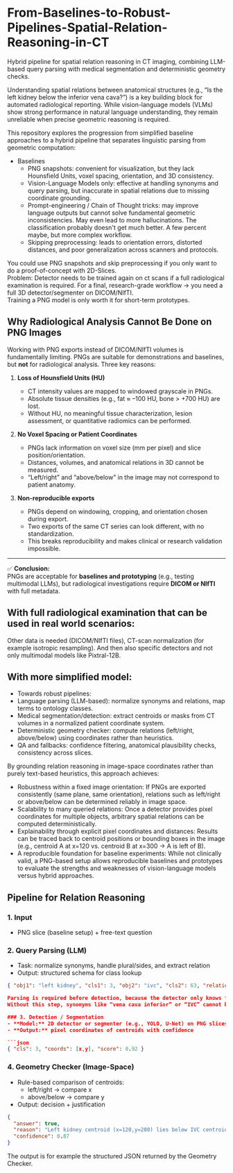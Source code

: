 # From-Baselines-to-Robust-Pipelines-Spatial-Relation-Reasoning-in-CT
Hybrid pipeline for spatial relation reasoning in CT imaging, combining LLM-based query parsing with medical segmentation and deterministic geometry checks.  

Understanding spatial relations between anatomical structures (e.g., “Is the left kidney below the inferior vena cava?”) is a key building block for automated radiological reporting. While vision-language models (VLMs) show strong performance in natural language understanding, they remain unreliable when precise geometric reasoning is required.  

This repository explores the progression from simplified baseline approaches to a hybrid pipeline that separates linguistic parsing from geometric computation:  

- Baselines  
  - PNG snapshots: convenient for visualization, but they lack Hounsfield Units, voxel spacing, orientation, and 3D consistency.
  - Vision-Language Models only: effective at handling synonyms and query parsing, but inaccurate in spatial relations due to missing coordinate grounding.
  - Prompt-engineering / Chain of Thought tricks: may improve language outputs but cannot solve fundamental geometric inconsistencies. May even lead to more hallucinations. The classification probably doesn't get much better. A few percent maybe, but more complex            workflow.
  - Skipping preprocessing: leads to orientation errors, distorted distances, and poor generalization across scanners and protocols.
 
You could use PNG snapshots and skip preprocessing if you only want to do a proof-of-concept with 2D-Slices.  
Problem: Detector needs to be trained again on ct scans if a full radiological examination is required. For a final, research-grade workflow → you need a full 3D detector/segmenter on DICOM/NIfTI.  
Training a PNG model is only worth it for short-term prototypes.  

## Why Radiological Analysis Cannot Be Done on PNG Images

Working with PNG exports instead of DICOM/NIfTI volumes is fundamentally limiting. PNGs are suitable for demonstrations and baselines, but **not** for radiological analysis. Three key reasons:

1. **Loss of Hounsfield Units (HU)**  
   - CT intensity values are mapped to windowed grayscale in PNGs.  
   - Absolute tissue densities (e.g., fat ≈ –100 HU, bone > +700 HU) are lost.  
   - Without HU, no meaningful tissue characterization, lesion assessment, or quantitative radiomics can be performed.  

2. **No Voxel Spacing or Patient Coordinates**  
   - PNGs lack information on voxel size (mm per pixel) and slice position/orientation.  
   - Distances, volumes, and anatomical relations in 3D cannot be measured.  
   - “Left/right” and “above/below” in the image may not correspond to patient anatomy.  

3. **Non-reproducible exports**  
   - PNGs depend on windowing, cropping, and orientation chosen during export.  
   - Two exports of the same CT series can look different, with no standardization.  
   - This breaks reproducibility and makes clinical or research validation impossible.  

---

✅ **Conclusion:**  
PNGs are acceptable for **baselines and prototyping** (e.g., testing multimodal LLMs), but radiological investigations require **DICOM or NIfTI** with full metadata.


## With full radiological examination that can be used in real world scenarios:  
Other data is needed (DICOM/NIfTI files), CT-scan normalization (for example isotropic resampling). And then also specific detectors and not only multimodal models like Pixtral-12B.


## With more simplified model:  
-  Towards robust pipelines:  
  - Language parsing (LLM-based): normalize synonyms and relations, map terms to ontology classes.
  - Medical segmentation/detection: extract centroids or masks from CT volumes in a normalized patient coordinate system.
  - Deterministic geometry checker: compute relations (left/right, above/below) using coordinates rather than heuristics.
  - QA and fallbacks: confidence filtering, anatomical plausibility checks, consistency across slices.

By grounding relation reasoning in image-space coordinates rather than purely text-based heuristics, this approach achieves:  
- Robustness within a fixed image orientation: If PNGs are exported consistently (same plane, same orientation), relations such as left/right or above/below can be determined reliably in image space.  
- Scalability to many queried relations: Once a detector provides pixel coordinates for multiple objects, arbitrary spatial relations can be computed deterministically.  
- Explainability through explicit pixel coordinates and distances: Results can be traced back to centroid positions or bounding boxes in the image (e.g., centroid A at x=120 vs. centroid B at x=300 → A is left of B).  
- A reproducible foundation for baseline experiments: While not clinically valid, a PNG-based setup allows reproducible baselines and prototypes to evaluate the strengths and weaknesses of vision-language models versus hybrid approaches.


## Pipeline for Relation Reasoning

### 1. Input
- PNG slice (baseline setup) + free-text question

### 2. Query Parsing (LLM)
- Task: normalize synonyms, handle plural/sides, and extract relation
- Output: structured schema for class lookup
```json
{ "obj1": "left kidney", "cls1": 3, "obj2": "ivc", "cls2": 63, "relation": "below" }

Parsing is required before detection, because the detector only knows fixed class IDs.
Without this step, synonyms like “vena cava inferior” or “IVC” cannot be mapped consistently.  

### 3. Detection / Segmentation
- **Model:** 2D detector or segmenter (e.g., YOLO, U-Net) on PNG slices  
- **Output:** pixel coordinates of centroids with confidence

```json
{ "cls": 3, "coords": [x,y], "score": 0.92 }
```


### 4. Geometry Checker (Image-Space)
- Rule-based comparison of centroids:
  - left/right → compare x
  - above/below → compare y
- Output: decision + justification
  
```json
{
  "answer": true,
  "reason": "Left kidney centroid (x=120,y=200) lies below IVC centroid (x=118,y=80).",
  "confidence": 0.87
}

```
The output is for example the structured JSON returned by the Geometry Checker.




